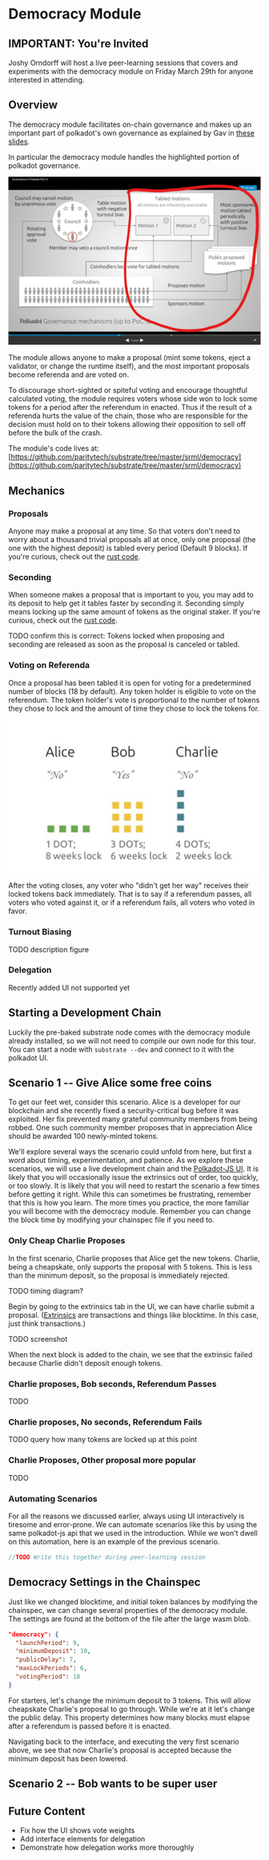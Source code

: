 Democracy Module
================

IMPORTANT: You're Invited
----------------
Joshy Orndorff will host a live peer-learning sessions that covers and experiments with the democracy module on Friday March 29th for anyone interested in attending.

Overview
--------
The democracy module facilitates on-chain governance and makes up an important part of polkadot's own governance as explained by Gav in [these slides](https://www.slideshare.net/gavofyork/governance-in-polkadot-poc3).

In particular the democracy module handles the highlighted portion of polkadot governance.

![Illustration of polkadot governance with council and democracy](democracyDiagram.png)

The module allows anyone to make a proposal (mint some tokens, eject a validator, or change the runtime itself), and the most important proposals become referenda and are voted on.

To discourage short-sighted or spiteful voting and encourage thoughtful calculated voting, the module requires voters whose side won to lock some tokens for a period after the referendum in enacted. Thus if the result of a referenda hurts the value of the chain, those who are responsible for the decision must hold on to their tokens allowing their opposition to sell off before the bulk of the crash.

The module's code lives at: [https://github.com/paritytech/substrate/tree/master/srml/democracy](https://github.com/paritytech/substrate/tree/master/srml/democracy)

Mechanics
---------
### Proposals
Anyone may make a proposal at any time. So that voters don't need to worry about a thousand trivial proposals all at once, only one proposal (the one with the highest deposit) is tabled every period (Default 9 blocks). If you're curious, check out the [rust code](https://github.com/paritytech/substrate/blob/master/srml/democracy/src/lib.rs#L86-L107).

### Seconding
When someone makes a proposal that is important to you, you may add to its deposit to help get it tables faster by seconding it. Seconding simply means locking up the same amount of tokens as the original staker. If you're curious, check out the [rust code](https://github.com/paritytech/substrate/blob/master/srml/democracy/src/lib.rs#L109-L118).

TODO confirm this is correct:
Tokens locked when proposing and seconding are released as soon as the proposal is canceled or tabled.

### Voting on Referenda
Once a proposal has been tabled it is open for voting for a predetermined number of blocks (18 by default). Any token holder is eligible to vote on the referendum. The token holder's vote is proportional to the number of tokens they chose to lock and the amount of time they chose to lock the tokens for.

![Votes are proportional to tokens locked and lockup period](weightedVotes.png)

After the voting closes, any voter who "didn't get her way" receives their locked tokens back immediately. That is to say if a referendum passes, all voters who voted against it, or if a referendum fails, all voters who voted in favor.

### Turnout Biasing
TODO description figure

### Delegation
Recently added
UI not supported yet

Starting a Development Chain
---------------
Luckily the pre-baked substrate node comes with the democracy module already installed, so we will not need to compile our own node for this tour. You can start a node with `substrate --dev` and connect to it with the polkadot UI.

Scenario 1 -- Give Alice some free coins
----------------------------------------
To get our feet wet, consider this scenario. Alice is a developer for our blockchain and she recently fixed a security-critical bug before it was exploited. Her fix prevented many grateful community members from being robbed. One such community member proposes that in appreciation Alice should be awarded 100 newly-minted tokens.

We'll explore several ways the scenario could unfold from here, but first a word about timing, experimentation, and patience. As we explore these scenarios, we will use a live development chain and the [Polkadot-JS UI](https://github.com/polkadot-js/apps). It is likely that you will occasionally issue the extrinsics out of order, too quickly, or too slowly. It is likely that you will need to restart the scenario a few times before getting it right. While this can sometimes be frustrating, remember that this is how you learn. The more times you practice, the more familiar you will become with the democracy module. Remember you can change the block time by modifying your chainspec file if you need to.

### Only Cheap Charlie Proposes
In the first scenario, Charlie proposes that Alice get the new tokens. Charlie, being a cheapskate, only supports the proposal with 5 tokens. This is less than the minimum deposit, so the proposal is immediately rejected.

TODO timing diagram?

Begin by going to the extrinsics tab in the UI, we can have charlie submit a proposal. ([Extrinsics](https://docs.substrate.dev/docs/glossary#section-extrinsic) are transactions and things like blocktime. In this case, just think transactions.)

TODO screenshot

When the next block is added to the chain, we see that the extrinsic failed because Charlie didn't deposit enough tokens.

### Charlie proposes, Bob seconds, Referendum Passes
TODO

### Charlie proposes, No seconds, Referendum Fails
TODO
query how many tokens are locked up at this point

### Charlie Proposes, Other proposal more popular
TODO

### Automating Scenarios
For all the reasons we discussed earlier, always using UI interactively is tiresome and error-prone. We can automate scenarios like this by using the same polkadot-js api that we used in the introduction. While we won't dwell on this automation, here is an example of the previous scenario.

```javascript
//TODO Write this together during peer-learning session
```

Democracy Settings in the Chainspec
-----------------------------------
Just like we changed blocktime, and initial token balances by modifying the chainspec, we can change several properties of the democracy module. The settings are found at the bottom of the file after the large wasm blob.

```json
"democracy": {
  "launchPeriod": 9,
  "minimumDeposit": 10,
  "publicDelay": 7,
  "maxLockPeriods": 6,
  "votingPeriod": 18
}
```

For starters, let's change the minimum deposit to 3 tokens. This will allow cheapskate Charlie's proposal to go through. While we're at it let's change the public delay. This property determines how many blocks must elapse after a referendum is passed before it is enacted.

Navigating back to the interface, and executing the very first scenario above, we see that now Charlie's proposal is accepted because the minimum deposit has been lowered.


Scenario 2 -- Bob wants to be super user
----------------------------------------


Future Content
--------------
* Fix how the UI shows vote weights
* Add interface elements for delegation
* Demonstrate how delegation works more thoroughly
